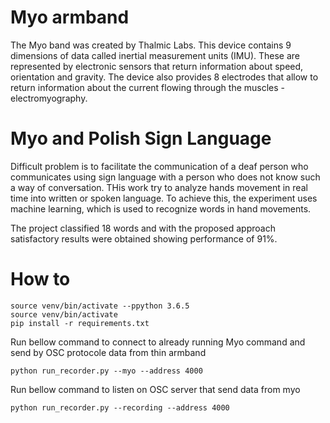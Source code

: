 
# Myo armband

The Myo band was created by Thalmic Labs. This device contains 9 dimensions
of data called inertial measurement units (IMU). These are represented
by electronic sensors that return information about speed, orientation and gravity.
The device also provides 8 electrodes that allow to return information
about the current flowing through the muscles - electromyography.

# Myo and Polish Sign Language

Difficult problem is to facilitate the communication of a deaf
person who communicates using sign language with a person who does
not know such a way of conversation. THis work try
to analyze hands movement in real time into written or spoken language.
To achieve this, the experiment uses machine learning, which is
used to recognize words in hand movements.

The project classified 18 words and with the proposed approach satisfactory
results were obtained showing performance of 91%.

# How to

```
source venv/bin/activate --ppython 3.6.5
source venv/bin/activate
pip install -r requirements.txt
```

Run bellow command to connect to already
running Myo command and send by OSC protocole data from thin armband
```
python run_recorder.py --myo --address 4000
```

Run bellow command to listen on OSC server that send data from myo
```
python run_recorder.py --recording --address 4000

```
